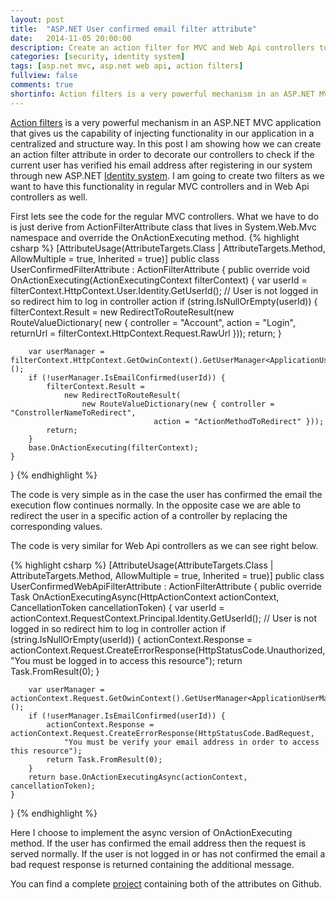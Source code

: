 ```yaml
---
layout: post
title:  "ASP.NET User confirmed email filter attribute"
date:   2014-11-05 20:00:00
description: Create an action filter for MVC and Web Api controllers to verify that a user has confirmed his email.
categories: [security, identity system]
tags: [asp.net mvc, asp.net web api, action filters]
fullview: false
comments: true
shortinfo: Action filters is a very powerful mechanism in an ASP.NET MVC application that gives us the capability of injecting functionality in our application in a centralized and structure way. In this post I am showing how we can create an action filter attribute in order to decorate our controllers to check if the current user has verified his email address after registering in our system through new ASP.NET Identity system. <a href="http://xabikos.com/security/identity%20system/2014/11/05/user-confirmed-filter-attribute.html"> Continue reading...</a>
---
```


[Action filters][af] is a very powerful mechanism in an ASP.NET MVC application that gives us the capability of injecting functionality in our application in a centralized and structure way. 
In this post I am showing how we can create an action filter attribute in order to decorate our controllers to check if the current user has verified his email address 
after registering in our system through new ASP.NET [Identity system][identity]. I am going to create two filters as we want to have this functionality in regular MVC controllers and in Web Api controllers as well.

First lets see the code for the regular MVC controllers. What we have to do is just derive from ActionFilterAttribute class that lives in System.Web.Mvc namespace and override the OnActionExecuting method.
{% highlight csharp %}
[AttributeUsage(AttributeTargets.Class | AttributeTargets.Method, AllowMultiple = true, Inherited = true)]
public class UserConfirmedFilterAttribute : ActionFilterAttribute {
	public override void OnActionExecuting(ActionExecutingContext filterContext) {
		var userId = filterContext.HttpContext.User.Identity.GetUserId();
		// User is not logged in so redirect him to log in controller action
		if (string.IsNullOrEmpty(userId)) {
			filterContext.Result = new RedirectToRouteResult(new RouteValueDictionary(
						new { controller = "Account", action = "Login", 
								returnUrl = filterContext.HttpContext.Request.RawUrl }));
			return;
		}

		var userManager = filterContext.HttpContext.GetOwinContext().GetUserManager<ApplicationUserManager>();
		if (!userManager.IsEmailConfirmed(userId)) {
			filterContext.Result =
				new RedirectToRouteResult(
					new RouteValueDictionary(new { controller = "ConstrollerNameToRedirect", 
									action = "ActionMethodToRedirect" }));
			return;
		}
		base.OnActionExecuting(filterContext);
	}
}
{% endhighlight %}
	
The code is very simple as in the case the user has confirmed the email the execution flow continues normally. In the opposite case we are able to redirect the user 
in a specific action of a controller by replacing the corresponding values.

The code is very similar for Web Api controllers as we can see right below.

{% highlight csharp %}
[AttributeUsage(AttributeTargets.Class | AttributeTargets.Method, AllowMultiple = true, Inherited = true)]
public class UserConfirmedWebApiFilterAttribute : ActionFilterAttribute {
	public override Task OnActionExecutingAsync(HttpActionContext actionContext, CancellationToken cancellationToken) {
		var userId = actionContext.RequestContext.Principal.Identity.GetUserId();
		// User is not logged in so redirect him to log in controller action
		if (string.IsNullOrEmpty(userId)) {
			actionContext.Response = actionContext.Request.CreateErrorResponse(HttpStatusCode.Unauthorized,
				"You must be logged in to access this resource");
			return Task.FromResult(0);
		}

		var userManager = actionContext.Request.GetOwinContext().GetUserManager<ApplicationUserManager>();
		if (!userManager.IsEmailConfirmed(userId)) {
			actionContext.Response = actionContext.Request.CreateErrorResponse(HttpStatusCode.BadRequest,
				"You must be verify your email address in order to access this resource");
			return Task.FromResult(0);
		}
		return base.OnActionExecutingAsync(actionContext, cancellationToken);
	}
}
{% endhighlight %}

Here I choose to implement the async version of OnActionExecuting method. If the user has confirmed the email address then the request is served normally. 
If the user is not logged in or has not confirmed the email a bad request response is returned containing the additional message.

You can find a complete [project][project] containing both of the attributes on Github.
	
[af]: https://www.asp.net/mvc/overview/older-versions-1/controllers-and-routing/understanding-action-filters-cs/
[identity]: http://www.asp.net/identity
[project]: https://github.com/xabikos/ActionFilters